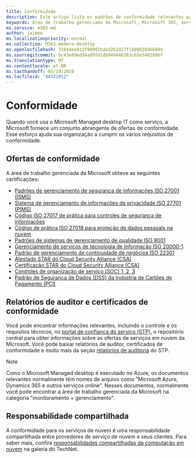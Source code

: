 ```yaml
---
title: Conformidade
description: Este artigo lista os padrões de conformidade relevantes para a área de trabalho gerenciada da Microsoft.
keywords: Área de trabalho gerenciada da Microsoft, Microsoft 365, serviço, documentação
ms.service: m365-md
author: jaimeo
ms.localizationpriority: normal
ms.collection: M365-modern-desktop
ms.openlocfilehash: 31844ee413f89992babd2b1917fcb89d20db6804
ms.sourcegitcommit: 5c43e89ed94ad9fd1db049446383c65e548189b7
ms.translationtype: MT
ms.contentlocale: pt-BR
ms.lasthandoff: 05/19/2020
ms.locfileid: "44322012"
---
```

# <a name="compliance"></a>Conformidade

Quando você usa o Microsoft Managed desktop IT como serviço, a Microsoft fornece um conjunto abrangente de ofertas de conformidade. Esse esforço ajuda sua organização a cumprir os vários requisitos de conformidade.

## <a name="compliance-offerings"></a>Ofertas de conformidade

A área de trabalho gerenciada da Microsoft obteve as seguintes certificações:

- [Padrões de gerenciamento de segurança de informações ISO 27001 (ISMS)](../../compliance/offering-ISO-27001.md)
- [Sistema de gerenciamento de informações de privacidade ISO 27701 (PIMS)](../../compliance/offering-iso-27701.md)
- [Código ISO 27017 de prática para controles de segurança de informações](../../compliance/offering-ISO-27017.md)
- [Código de prática ISO 27018 para proteção de dados pessoais na nuvem](../../compliance/offering-ISO-27018.md)
- [Padrões de sistemas de gerenciamento de qualidade ISO 9001](../../compliance/offering-ISO-9001.md)
- [Gerenciamento de serviços de tecnologia de Informação ISO 20000-1](../../compliance/offering-ISO-20000-1-2011.md)
- [Padrão de gerenciamento de continuidade de negócios ISO 22301](../../compliance/offering-ISO-22301.md)
- [Atestado STAR do Cloud Security Alliance (CSA)](../../compliance/offering-CSA-STAR-Attestation.md)
- [Certificação STAR do Cloud Security Alliance (CSA)](../../compliance/offering-CSA-Star-Certification.md)
- [Controles de organização de serviço (SOC) 1, 2, 3](../../compliance/offering-SOC.md)
- [Padrão de Segurança de Dados (DSS) da Indústria de Cartões de Pagamento (PCI)](../../compliance/offering-PCI-DSS.md)

## <a name="auditor-reports-and-compliance-certificates"></a>Relatórios de auditor e certificados de conformidade

Você pode encontrar informações relevantes, incluindo o controle e os requisitos técnicos, no [portal de confiança do serviço (STP)](https://servicetrust.microsoft.com/), o repositório central para obter informações sobre as ofertas de serviços em nuvem da Microsoft. Você pode baixar relatórios de auditor, certificados de conformidade e muito mais da seção [relatórios de auditoria](https://servicetrust.microsoft.com/ViewPage/MSComplianceGuide) do STP.

> [!NOTE]
> Como o Microsoft Managed desktop é executado no Azure, os documentos relevantes normalmente têm nomes de arquivo como "Microsoft Azure, Dynamics 365 e outros serviços online". Nesses documentos, normalmente você pode encontrar a área de trabalho gerenciada da Microsoft na categoria "monitoramento + gerenciamento".

## <a name="shared-responsibility"></a>Responsabilidade compartilhada

A conformidade para os serviços de nuvem é uma responsabilidade compartilhada entre provedores de serviço de nuvem e seus clientes. Para saber mais, confira [responsabilidades compartilhadas da computação em nuvem](https://gallery.technet.microsoft.com/Shared-Responsibilities-81d0ff91) na galeria do TechNet.
